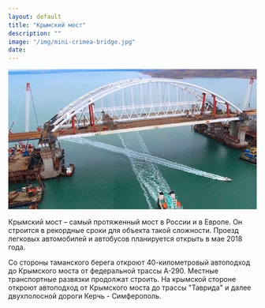 ```yaml
---
layout: default
title: "Крымский мост"
description: ""
image: "/img/mini-crimea-bridge.jpg"
date: 
---
```


![Крымский мост](/img/crimea-bridge.jpg)

Крымский мост – самый протяженный мост в России и в Европе. Он строится в рекордные сроки для объекта такой сложности. 
Проезд легковых автомобилей и автобусов планируется открыть в мае 2018 года. 

Со стороны таманского берега откроют 40-километровый автоподход до Крымского моста от федеральной трассы А-290. Местные транспортные развязки продолжат строить. На крымской стороне откроют автоподход от Крымского моста до трассы "Таврида" и далее двухполосной дороги Керчь - Симферополь. 


